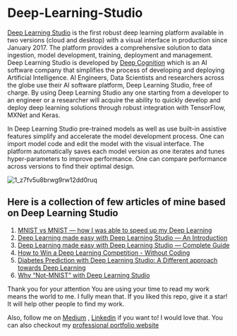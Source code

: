 # Deep-Learning-Studio
[Deep Learning Studio](http://deepcognition.ai/cloud/) is the first robust deep learning platform available in two versions (cloud and desktop) with a visual interface in production since January 2017. The platform provides a comprehensive solution to data ingestion, model development, training, deployment and management. Deep Learning Studio is developed by [Deep Cognition](http://deepcognition.ai) which is an AI software company that simplifies the process of developing and deploying Artificial Intelligence. AI Engineers, Data Scientists and researchers across the globe use their AI software platform, Deep Learning Studio, free of charge. By using Deep Learning Studio any one starting from a developer to an engineer or a researcher will acquire the ability to quickly develop and deploy deep learning solutions through robust integration with TensorFlow, MXNet and Keras.

In Deep Learning Studio pre-trained models as well as use built-in assistive features simplify and accelerate the model development process. One can import model code and edit the model with the visual interface. The platform automatically saves each model version as one iterates and tunes hyper-parameters to improve performance. One can compare performance across versions to find their optimal design.

![1_z7fv5u8brwg9rw12dd0ruq](https://user-images.githubusercontent.com/23000971/41770203-2f64659a-762f-11e8-8535-9eabcb35fb52.png)

## Here is a collection of few articles of mine based on Deep Learning Studio
1) [MNIST vs MNIST — how I was able to speed up my Deep Learning](https://towardsdatascience.com/mnist-vs-mnist-how-i-was-able-to-speed-up-my-deep-learning-11c0787e6935)
2) [Deep Learning made easy with Deep Learning Studio — An Introduction](https://towardsdatascience.com/deep-learning-made-easy-with-deep-learning-studio-an-introduction-18606a67f198)
3) [Deep Learning made easy with Deep Learning Studio — Complete Guide](https://towardsdatascience.com/deep-learning-made-easy-with-deep-learning-studio-complete-guide-a5c5ae58a771)
4) [How to Win a Deep Learning Competition - Without Coding](https://medium.com/@rgrgrajat1/how-to-win-a-deep-learning-competition-without-coding-e1e7230efb46)
5) [Diabetes Prediction with Deep Learning Studio: A Different approach towards Deep Learning](https://medium.com/@rgrgrajat1/diabetes-prediction-with-deep-learning-studio-a-different-approach-towards-deep-learning-d5cd0df5af01)
6) [Why “Not-MNIST” with Deep Learning Studio](https://medium.com/@rgrgrajat1/why-not-mnist-with-deep-learning-studio-6e7ec4e1450d)

Thank you for your attention
You are using your time to read my work means the world to me. I fully mean that.
If you liked this repo, give it a star! It will help other people to find my work.

Also, follow me on [Medium](https://medium.com/@rgrgrajat1) , [Linkedin](https://www.linkedin.com/in/rajat2712/) if you want to! I would love that.
You can also checkout my [professional portfolio website](http://rajatgupta.me) 
